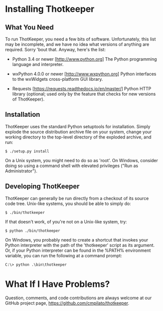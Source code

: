 Installing Thotkeeper
=====================

What You Need
-------------

To run ThotKeeper, you need a few bits of software.  Unfortunately,
this list may be incomplete, and we have no idea what versions of
anything are required.  Sorry 'bout that.  Anyway, here's the list:

   * Python 3.4 or newer [http://www.python.org]
     The Python programming language and interpreter.
      
   * wxPython 4.0.0 or newer [http://www.wxpython.org]
     Python interfaces to the wxWidgets cross-platform GUI library.

   * Requests [https://requests.readthedocs.io/en/master/]
     Python HTTP library (optional; used only by the feature
     that checks for new versions of ThotKeeper).


Installation
------------

ThotKeeper uses the standard Python setuptools for installation.
Simply explode the source distribution archive file on your system,
change your working directory to the top-level directory of the
exploded archive, and run:

    $ ./setup.py install

On a Unix system, you might need to do so as 'root'.  On Windows,
consider doing so using a command shell with elevated privileges ("Run
as Administrator").


Developing ThotKeeper
---------------------

ThotKeeper can generally be run directly from a checkout of its source
code tree.  Unix-like systems, you should be able to simply do:

    $ ./bin/thotkeeper

If that doesn't work, of you're not on a Unix-like system, try:

    $ python ./bin/thotkeeper

On Windows, you probably need to create a shortcut that invokes your
Python interpreter with the path of the 'thotkeeper' script as its
argument.  Or, if your Python interpreter can be found in the %PATH%
environment variable, you can run the following at a command prompt:

    C:\> python .\bin\thotkeeper


What If I Have Problems?
========================

Question, comments, and code contributions are always welcome at
our GitHub project page, https://github.com/cmpilato/thotkeeper.
